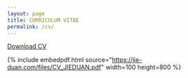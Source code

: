 ```yaml
---
layout: page
title: CURRICULUM VITAE
permalink: /cv/
---
```

<a href="https://jie-duan.com/files/CV_JMC.pdf" target="_blank"><i class="fas fa-file-pdf"></i> Download CV</a>


<!--[Download CV](https://www.dropbox.com/s/yo22ne8o7jvvtwx/CV_JIEDUAN.pdf?dl=0) -->

{% include embedpdf.html source="https://jie-duan.com/files/CV_JIEDUAN.pdf" width=100 height=800 %}
